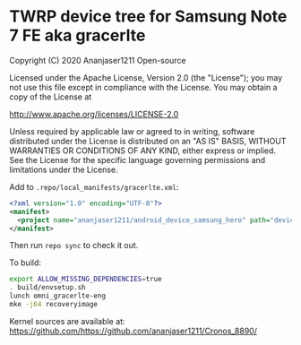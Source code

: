# TWRP device tree for Samsung Note 7 FE aka gracerlte

 Copyright (C) 2020 Ananjaser1211 Open-source

 Licensed under the Apache License, Version 2.0 (the "License");
 you may not use this file except in compliance with the License.
 You may obtain a copy of the License at

 http://www.apache.org/licenses/LICENSE-2.0

 Unless required by applicable law or agreed to in writing, software
 distributed under the License is distributed on an "AS IS" BASIS,
 WITHOUT WARRANTIES OR CONDITIONS OF ANY KIND, either express or implied.
 See the License for the specific language governing permissions and
 limitations under the License.


Add to `.repo/local_manifests/gracerlte.xml`:

```xml
<?xml version="1.0" encoding="UTF-8"?>
<manifest>
  <project name="ananjaser1211/android_device_samsung_hero" path="device/samsung/gracerlte" remote="github" revision="gracerlte" />
</manifest>
```

Then run `repo sync` to check it out.

To build:

```sh
export ALLOW_MISSING_DEPENDENCIES=true
. build/envsetup.sh
lunch omni_gracerlte-eng
mke -j64 recoveryimage
```

Kernel sources are available at: https://github.com/https://github.com/ananjaser1211/Cronos_8890/

